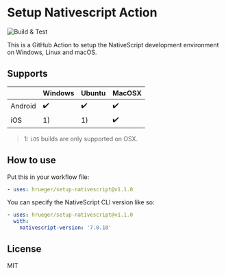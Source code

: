# Setup Nativescript Action
![Build & Test](https://github.com/hrueger/setup-nativescript/workflows/Build%20&%20Test/badge.svg)

This is a GitHub Action to setup the NativeScript development environment on Windows, Linux and macOS.

## Supports
|                   | Windows           | Ubuntu            | MacOSX            |
|-------------------|-------------------|-------------------|-------------------|
| Android           |:heavy_check_mark: |:heavy_check_mark: |:heavy_check_mark: |
| iOS               | 1)                | 1)                |:heavy_check_mark: |

> 1: `iOS` builds are only supported on OSX.


## How to use

Put this in your workflow file:
```yml
- uses: hrueger/setup-nativescript@v1.1.0
```

You can specify the NativeScript CLI version like so:
```yml
- uses: hrueger/setup-nativescript@v1.1.0
  with:
    nativescript-version: '7.0.10'
```

## License
MIT